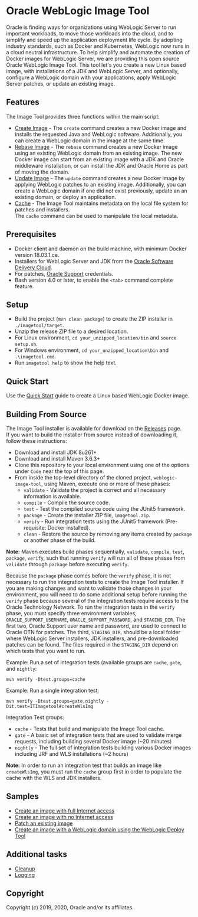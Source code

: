# Oracle WebLogic Image Tool

Oracle is finding ways for organizations using WebLogic Server to run important workloads, to move those workloads into
the cloud, and to simplify and speed up the application deployment life cycle. By adopting industry standards, such as Docker
and Kubernetes, WebLogic now runs in a cloud neutral infrastructure.  To help simplify and automate the creation of
Docker images for WebLogic Server, we are providing this open source
Oracle WebLogic Image Tool.  This tool let's you create a new Linux based image, with installations of a JDK and WebLogic Server,
and optionally, configure a WebLogic domain with your applications, apply WebLogic Server patches, or update an existing
image.

## Features

The Image Tool provides three functions within the main script:
  - [Create Image](site/create-image.md) - The `create` command creates a new Docker image and installs the requested
  Java and WebLogic software.  Additionally, you can create a WebLogic domain in the image at the same time.
  - [Rebase Image](site/rebase-image.md) - The `rebase` command creates a new Docker image using an existing WebLogic 
  domain from an existing image. The new Docker image can start from an existing image with a JDK and Oracle 
  middleware installation, or can install the JDK and Oracle Home as part of moving the domain.
  - [Update Image](site/update-image.md) - The `update` command creates a new Docker image by applying WebLogic patches
  to an existing image.  Additionally, you can create a WebLogic domain if one did not exist previously, update an
  an existing domain, or deploy an application.
  - [Cache](site/cache.md) - The Image Tool maintains metadata on the local file system for patches and installers.  
  The `cache` command can be used to manipulate the local metadata.

## Prerequisites

- Docker client and daemon on the build machine, with minimum Docker version 18.03.1.ce.
- Installers for WebLogic Server and JDK from the [Oracle Software Delivery Cloud](https://edelivery.oracle.com).
- For patches, [Oracle Support](https://www.oracle.com/technical-resources/) credentials.
- Bash version 4.0 or later, to enable the `<tab>` command complete feature.

## Setup

- Build the project (`mvn clean package`) to create the ZIP installer in `./imagetool/target`.
- Unzip the release ZIP file to a desired location.
- For Linux environment, `cd your_unzipped_location/bin` and `source setup.sh`.
- For Windows environment, `cd your_unzipped_location\bin` and `.\imagetool.cmd`.
- Run `imagetool help` to show the help text.

## Quick Start

Use the [Quick Start](site/quickstart.md) guide to create a Linux based WebLogic Docker image.

## Building From Source

The Image Tool installer is available for download on the [Releases](https://github.com/oracle/weblogic-image-tool/releases) page.  
If you want to build the installer from source instead of downloading it, follow these instructions:
- Download and install JDK 8u261+
- Download and install Maven 3.6.3+
- Clone this repository to your local environment using one of the options under `Code` near the top of this page.
- From inside the top-level directory of the cloned project, `weblogic-image-tool`, using Maven, execute one or 
more of these phases:
    - `validate` - Validate the project is correct and all necessary information is available.
    - `compile`  - Compile the source code.
    - `test`     - Test the compiled source code using the JUnit5 framework.
    - `package`  - Create the installer ZIP file, `imagetool.zip`.
    - `verify`   - Run integration tests using the JUnit5 framework (Pre-requisite: Docker installed).
    - `clean`    - Restore the source by removing any items created by `package` or another phase of the build.
    
**Note:** Maven executes build phases sequentially, `validate`, `compile`, `test`, `package`, `verify`, such that 
running `verify` will run all of these phases from `validate` through `package` before executing `verify`.

Because the `package` phase comes before the `verify` phase, it is not necessary to run the integration tests to create 
the Image Tool installer.  If you are making changes and want to validate those changes in your environment, you will 
need to do some additional setup before running the `verify` phase because several of the integration tests require 
access to the Oracle Technology Network.  To run the integration tests in the 
`verify` phase, you must specify three environment variables, `ORACLE_SUPPORT_USERNAME`, `ORACLE_SUPPORT_PASSWORD`, 
and `STAGING_DIR`.  The first two, Oracle Support user name and password, are used to connect to Oracle OTN for patches.
The third, `STAGING_DIR`, should be a local folder where WebLogic Server installers, JDK installers, and pre-downloaded 
patches can be found.  The files required in the `STAGING_DIR` depend on which tests that you want to run.  

Example: Run a set of integration tests (available groups are `cache`, `gate`, and `nightly`:
```shell script
mvn verify -Dtest.groups=cache
```

Example: Run a single integration test:
```shell script
mvn verify -Dtest.groups=gate,nightly -Dit.test=ITImagetool#createWlsImg
```

Integration Test groups:
- `cache` - Tests that build and manipulate the Image Tool cache.
- `gate`  - A basic set of integration tests that are used to validate merge requests, including building several 
Docker image (~20 minutes)
- `nightly` - The full set of integration tests building various Docker images including JRF and WLS 
installations (~2 hours)

**Note:** In order to run an integration test that builds an image like `createWlsImg`, you must run the `cache` 
group first in order to populate the cache with the WLS and JDK installers.

## Samples

* [Create an image with full Internet access](site/create-image-with-internet.md)
* [Create an image with no Internet access](site/create-image-no-internet.md)
* [Patch an existing image](site/patching-image.md)
* [Create an image with a WebLogic domain using the WebLogic Deploy Tool](site/create-image-wdt.md)

## Additional tasks

* [Cleanup](site/cleanup.md)
* [Logging](site/logging.md)


## Copyright
Copyright (c) 2019, 2020, Oracle and/or its affiliates.
